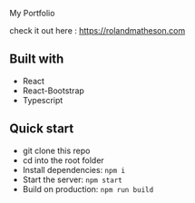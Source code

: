 My Portfolio

check it out here : https://rolandmatheson.com


## Built with

- React
- React-Bootstrap
- Typescript

## Quick start

- git clone this repo
- cd into the root folder
- Install dependencies: `npm i`
- Start the server: `npm start`
- Build on production: `npm run build`

